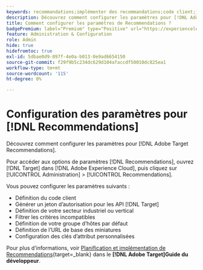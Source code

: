 ```yaml
---
keywords: recommandations;implémenter des recommandations;code client;jeton d’authentification;secteur industriel vertical;mode de filtrage incompatible;groupe d’hôtes par défaut;base de miniatures;générer un jeton d’authentification;jeton d’authentification;
description: Découvrez comment configurer les paramètres pour [!DNL Adobe Target Recommendations].
title: Comment configurer les paramètres de Recommendations ?
badgePremium: label="Premium" type="Positive" url="https://experienceleague.adobe.com/docs/target/using/introduction/intro.html?lang=en#premium newtab=true" tooltip="Découvrez les fonctionnalités incluses dans Target Premium."
feature: Administration & Configuration
role: Admin
hide: true
hidefromtoc: true
exl-id: 5dbae0d9-897f-4e0a-b013-0e9ad6654150
source-git-commit: f29f9b5c234dc629d104afaccdf50010dc825ea1
workflow-type: tm+mt
source-wordcount: '115'
ht-degree: 0%

---
```


# Configuration des paramètres pour [!DNL Recommendations]

Découvrez comment configurer les paramètres pour [!DNL Adobe Target Recommendations].

Pour accéder aux options de paramètres [!DNL Recommendations], ouvrez [!DNL Target] dans [!DNL Adobe Experience Cloud], puis cliquez sur [!UICONTROL Administration] > [!UICONTROL Recommendations].

Vous pouvez configurer les paramètres suivants :

* Définition du code client
* Générer un jeton d’autorisation pour les API [!DNL Target]
* Définition de votre secteur industriel ou vertical
* Filtrer les critères incompatibles
* Définition de votre groupe d’hôtes par défaut
* Définition de l’URL de base des miniatures
* Configuration des clés d’attribut personnalisées

Pour plus d’informations, voir [Planification et implémentation de Recommendations](https://experienceleague.adobe.com/en/docs/target-dev/developer/recommendations-beta){target=_blank} dans le **[!DNL Adobe Target]Guide du développeur**.
